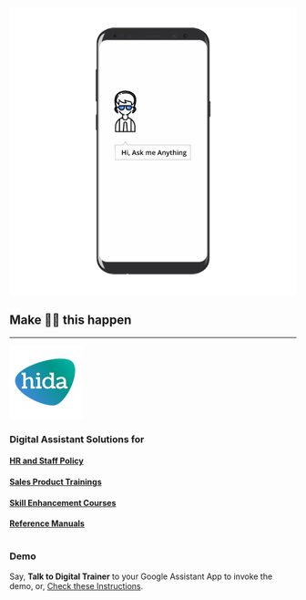 
![phone image](images/ama.png)
## Make ☝🏾 this happen
---
![hida](images/hida-128x128.png)
### Digital Assistant Solutions for

#### [HR and Staff Policy](./hr.html)
#### [Sales Product Trainings](./sales.html)
#### [Skill Enhancement Courses](./skill.html)
#### [Reference Manuals](./manuals.html)
#
### Demo
Say, **Talk to Digital Trainer** to your Google Assistant App to invoke the demo, or, [Check these Instructions](./demo.html).
